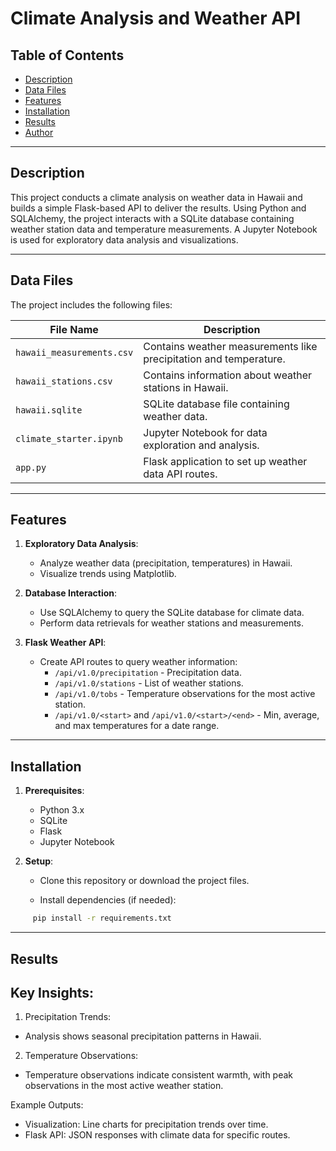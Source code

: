 # Climate Analysis and Weather API

## Table of Contents
- [Description](#description)
- [Data Files](#data-files)
- [Features](#features)
- [Installation](#installation)
- [Results](#results)
- [Author](#author)

---

## Description

This project conducts a climate analysis on weather data in Hawaii and builds a simple Flask-based API to deliver the results. Using Python and SQLAlchemy, the project interacts with a SQLite database containing weather station data and temperature measurements. A Jupyter Notebook is used for exploratory data analysis and visualizations.

---

## Data Files

The project includes the following files:

| File Name                 | Description                                           |
|---------------------------|-------------------------------------------------------|
| `hawaii_measurements.csv` | Contains weather measurements like precipitation and temperature. |
| `hawaii_stations.csv`     | Contains information about weather stations in Hawaii. |
| `hawaii.sqlite`           | SQLite database file containing weather data.        |
| `climate_starter.ipynb`   | Jupyter Notebook for data exploration and analysis.  |
| `app.py`                  | Flask application to set up weather data API routes. |

---

## Features

1. **Exploratory Data Analysis**:
   - Analyze weather data (precipitation, temperatures) in Hawaii.
   - Visualize trends using Matplotlib.

2. **Database Interaction**:
   - Use SQLAlchemy to query the SQLite database for climate data.
   - Perform data retrievals for weather stations and measurements.

3. **Flask Weather API**:
   - Create API routes to query weather information:
     - `/api/v1.0/precipitation` - Precipitation data.
     - `/api/v1.0/stations` - List of weather stations.
     - `/api/v1.0/tobs` - Temperature observations for the most active station.
     - `/api/v1.0/<start>` and `/api/v1.0/<start>/<end>` - Min, average, and max temperatures for a date range.

---

## Installation

1. **Prerequisites**: 
    - Python 3.x
    - SQLite
    - Flask
    - Jupyter Notebook

2. **Setup**:
    - Clone this repository or download the project files.
     
    - Install dependencies (if needed):
```bash
     pip install -r requirements.txt
```
---

## Results 

## Key Insights:

1.	Precipitation Trends:
   - Analysis shows seasonal precipitation patterns in Hawaii.
2.	Temperature Observations:
   - Temperature observations indicate consistent warmth, with peak observations in the most active weather station.

Example Outputs:
- Visualization: Line charts for precipitation trends over time.
- Flask API: JSON responses with climate data for specific routes.